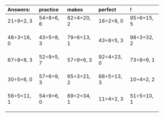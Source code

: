 | Answers: | practice | makes | perfect | ! |
| :--- | :--- | :--- | :--- | :--- |
| 21÷9=2, 3 | 54÷8=6, 6 | 82÷4=20, 2 | 16÷2=8, 0 | 95÷6=15, 5 | 
|   |   |   |   |   | 
|   |   |   |   |   | 
|   |   |   |   |   | 
| 48÷3=16, 0 | 43÷5=8, 3 | 79÷6=13, 1 | 43÷8=5, 3 | 98÷3=32, 2 | 
|   |   |   |   |   | 
|   |   |   |   |   | 
|   |   |   |   |   | 
| 67÷8=8, 3 | 52÷9=5, 7 | 57÷9=6, 3 | 92÷4=23, 0 | 73÷8=9, 1 | 
|   |   |   |   |   | 
|   |   |   |   |   | 
|   |   |   |   |   | 
| 30÷5=6, 0 | 57÷6=9, 3 | 65÷3=21, 2 | 68÷5=13, 3 | 10÷4=2, 2 | 
|   |   |   |   |   | 
|   |   |   |   |   | 
|   |   |   |   |   | 
| 56÷5=11, 1 | 54÷9=6, 0 | 69÷2=34, 1 | 11÷4=2, 3 | 51÷5=10, 1 | 
|   |   |   |   |   | 
|   |   |   |   |   | 
|   |   |   |   |   | 

